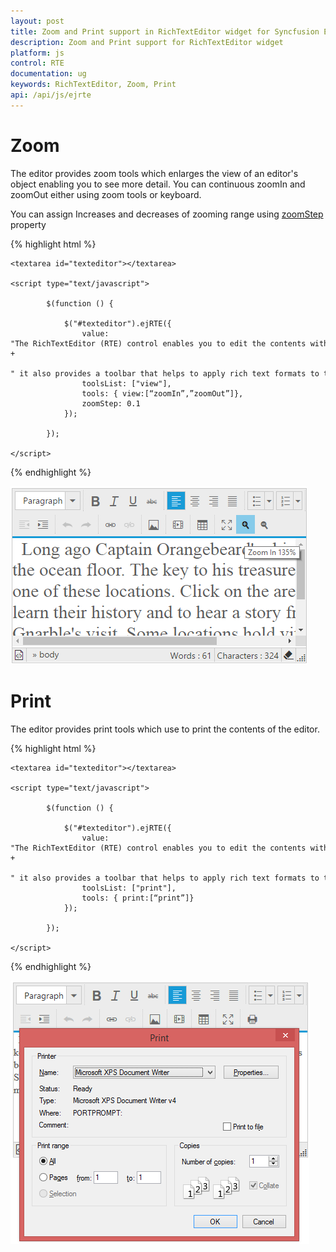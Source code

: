 ```yaml
---
layout: post
title: Zoom and Print support in RichTextEditor widget for Syncfusion Essential JS
description: Zoom and Print support for RichTextEditor widget
platform: js
control: RTE
documentation: ug
keywords: RichTextEditor, Zoom, Print
api: /api/js/ejrte
---
```

# Zoom

The editor provides zoom tools which enlarges the view of an editor's object enabling you to see more detail. You can continuous zoomIn and zoomOut either using zoom tools or keyboard.

You can assign Increases and decreases of zooming range using [zoomStep](https://help.syncfusion.com/api/js/ejrte#members:zoomStep) property

{% highlight html %}

    <textarea id="texteditor"></textarea>

    <script type="text/javascript">

            $(function () {

                $("#texteditor").ejRTE({
                    value: "The RichTextEditor (RTE) control enables you to edit the contents with insert table and images," +
                    " it also provides a toolbar that helps to apply rich text formats to the content entered in the TextArea.",
                    toolsList: ["view"],
                    tools: { view:[“zoomIn”,”zoomOut”]},
                    zoomStep: 0.1 
                });

            });

    </script>
{% endhighlight %}

![](ZoomandPrint_images/zoom.png)

# Print

The editor provides print tools which use to print the contents of the editor.

{% highlight html %}

    <textarea id="texteditor"></textarea>

    <script type="text/javascript">

            $(function () {

                $("#texteditor").ejRTE({
                    value: "The RichTextEditor (RTE) control enables you to edit the contents with insert table and images," +
                    " it also provides a toolbar that helps to apply rich text formats to the content entered in the TextArea.",
                    toolsList: ["print"],
                    tools: { print:[“print”]}
                });

            });

    </script>
{% endhighlight %}

![](ZoomandPrint_images/print.png)

